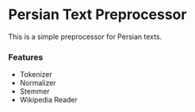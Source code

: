 # Persian Text Preprocessor

This is a simple preprocessor for Persian texts.

### Features
* Tokenizer
* Normalizer
* Stemmer
* Wikipedia Reader